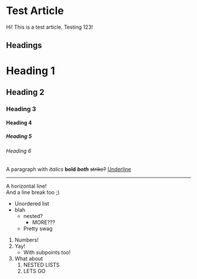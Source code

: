 # Test Article

Hi! This is a test article. Testing 123!

## Headings

# Heading 1
## Heading 2
### Heading 3
#### Heading 4
##### Heading 5
###### Heading 6

A paragraph with *italics* **bold** ***both*** ~~strike?~~ <ins>Underline</ins>

---

A horizontal line!  
And a line break too ;)

- Unordered list
- blah
    - nested?
        - MORE???
    - Pretty swag

1. Numbers!
2. Yay!
    - With subpoints too!
3. What about
    1. NESTED LISTS
    2. LETS GO
